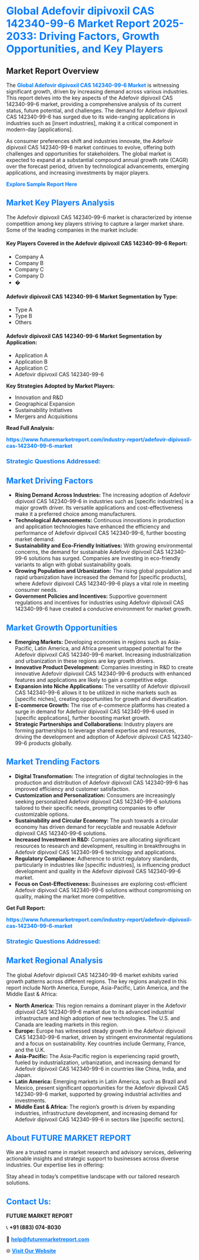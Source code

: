 <h1 style="color: #007BFF;">Global Adefovir dipivoxil CAS 142340-99-6 Market Report 2025-2033: Driving Factors, Growth Opportunities, and Key Players</h1>

<section id="overview">
<h2>Market Report Overview</h2>
<p>The <a href="https://www.futuremarketreport.com/industry-report/adefovir-dipivoxil-cas-142340-99-6-market" style="color: #007BFF; text-decoration: none;"><strong>Global Adefovir dipivoxil CAS 142340-99-6 Market</strong></a> is witnessing significant growth, driven by increasing demand across various industries. This report delves into the key aspects of the Adefovir dipivoxil CAS 142340-99-6 market, providing a comprehensive analysis of its current status, future potential, and challenges. The demand for Adefovir dipivoxil CAS 142340-99-6 has surged due to its wide-ranging applications in industries such as [insert industries], making it a critical component in modern-day [applications].</p>
<p>As consumer preferences shift and industries innovate, the Adefovir dipivoxil CAS 142340-99-6 market continues to evolve, offering both challenges and opportunities for stakeholders. The global market is expected to expand at a substantial compound annual growth rate (CAGR) over the forecast period, driven by technological advancements, emerging applications, and increasing investments by major players.</p>
</section>

<section id="overview">
<p><a href="https://www.futuremarketreport.com/request-sample/reportId=112646" style="color: #007BFF; text-decoration: none;"><strong>Explore Sample Report Here</strong></a></p>
</section>

<section id="key-players">
<h2 style="color: #007BFF;">Market Key Players Analysis</h2>
<p>The Adefovir dipivoxil CAS 142340-99-6 market is characterized by intense competition among key players striving to capture a larger market share. Some of the leading companies in the market include:</p>
<h4>Key Players Covered in the Adefovir dipivoxil CAS 142340-99-6 Report:</h4>
<ul><li>Company A</li><li>Company B</li><li>Company C</li><li>Company D</li><li>�</li></ul>
<h4>Adefovir dipivoxil CAS 142340-99-6 Market Segmentation by Type:</h4>
<ul><li>Type A</li><li>Type B</li><li>Others</li></ul>

<h4>Adefovir dipivoxil CAS 142340-99-6 Market Segmentation by Application:</h4>
<ul><li>Application A</li><li>Application B</li><li>Application C</li><li>Adefovir dipivoxil CAS 142340-99-6</li></ul>
<p><strong>Key Strategies Adopted by Market Players:</strong></p>
<ul>
<li>Innovation and R&D</li>
<li>Geographical Expansion</li>
<li>Sustainability Initiatives</li>
<li>Mergers and Acquisitions</li>
</ul>
</section>

<section>
<p><strong>Read Full Analysis: </strong></p><a href="https://www.futuremarketreport.com/industry-report/adefovir-dipivoxil-cas-142340-99-6-market" style="color: #007BFF; text-decoration: none;"><strong>https://www.futuremarketreport.com/industry-report/adefovir-dipivoxil-cas-142340-99-6-market</strong></a>
<h3 style="color: #007BFF;">Strategic Questions Addressed:</h3>
</section>

<section id="driving-factors">
<h2 style="color: #007BFF;">Market Driving Factors</h2>
<ul>
<li><strong>Rising Demand Across Industries:</strong> The increasing adoption of Adefovir dipivoxil CAS 142340-99-6 in industries such as [specific industries] is a major growth driver. Its versatile applications and cost-effectiveness make it a preferred choice among manufacturers.</li>
<li><strong>Technological Advancements:</strong> Continuous innovations in production and application technologies have enhanced the efficiency and performance of Adefovir dipivoxil CAS 142340-99-6, further boosting market demand.</li>
<li><strong>Sustainability and Eco-Friendly Initiatives:</strong> With growing environmental concerns, the demand for sustainable Adefovir dipivoxil CAS 142340-99-6 solutions has surged. Companies are investing in eco-friendly variants to align with global sustainability goals.</li>
<li><strong>Growing Population and Urbanization:</strong> The rising global population and rapid urbanization have increased the demand for [specific products], where Adefovir dipivoxil CAS 142340-99-6 plays a vital role in meeting consumer needs.</li>
<li><strong>Government Policies and Incentives:</strong> Supportive government regulations and incentives for industries using Adefovir dipivoxil CAS 142340-99-6 have created a conducive environment for market growth.</li>
</ul>
</section>

<section id="growth-opportunities">
<h2 style="color: #007BFF;">Market Growth Opportunities</h2>
<ul>
<li><strong>Emerging Markets:</strong> Developing economies in regions such as Asia-Pacific, Latin America, and Africa present untapped potential for the Adefovir dipivoxil CAS 142340-99-6 market. Increasing industrialization and urbanization in these regions are key growth drivers.</li>
<li><strong>Innovative Product Development:</strong> Companies investing in R&D to create innovative Adefovir dipivoxil CAS 142340-99-6 products with enhanced features and applications are likely to gain a competitive edge.</li>
<li><strong>Expansion into Niche Applications:</strong> The versatility of Adefovir dipivoxil CAS 142340-99-6 allows it to be utilized in niche markets such as [specific niches], creating opportunities for growth and diversification.</li>
<li><strong>E-commerce Growth:</strong> The rise of e-commerce platforms has created a surge in demand for Adefovir dipivoxil CAS 142340-99-6 used in [specific applications], further boosting market growth.</li>
<li><strong>Strategic Partnerships and Collaborations:</strong> Industry players are forming partnerships to leverage shared expertise and resources, driving the development and adoption of Adefovir dipivoxil CAS 142340-99-6 products globally.</li>
</ul>
</section>

<section id="trending-factors">
<h2 style="color: #007BFF;">Market Trending Factors</h2>
<ul>
<li><strong>Digital Transformation:</strong> The integration of digital technologies in the production and distribution of Adefovir dipivoxil CAS 142340-99-6 has improved efficiency and customer satisfaction.</li>
<li><strong>Customization and Personalization:</strong> Consumers are increasingly seeking personalized Adefovir dipivoxil CAS 142340-99-6 solutions tailored to their specific needs, prompting companies to offer customizable options.</li>
<li><strong>Sustainability and Circular Economy:</strong> The push towards a circular economy has driven demand for recyclable and reusable Adefovir dipivoxil CAS 142340-99-6 solutions.</li>
<li><strong>Increased Investment in R&D:</strong> Companies are allocating significant resources to research and development, resulting in breakthroughs in Adefovir dipivoxil CAS 142340-99-6 technology and applications.</li>
<li><strong>Regulatory Compliance:</strong> Adherence to strict regulatory standards, particularly in industries like [specific industries], is influencing product development and quality in the Adefovir dipivoxil CAS 142340-99-6 market.</li>
<li><strong>Focus on Cost-Effectiveness:</strong> Businesses are exploring cost-efficient Adefovir dipivoxil CAS 142340-99-6 solutions without compromising on quality, making the market more competitive.</li>
</ul>
</section>

<section>
<p><strong>Get Full Report: </strong></p><a href="https://www.futuremarketreport.com/industry-report/adefovir-dipivoxil-cas-142340-99-6-market" style="color: #007BFF; text-decoration: none;"><strong>https://www.futuremarketreport.com/industry-report/adefovir-dipivoxil-cas-142340-99-6-market</strong></a>
<h3 style="color: #007BFF;">Strategic Questions Addressed:</h3>
</section>


<section id="regional-analysis">
<h2 style="color: #007BFF;">Market Regional Analysis</h2>
<p>The global Adefovir dipivoxil CAS 142340-99-6 market exhibits varied growth patterns across different regions. The key regions analyzed in this report include North America, Europe, Asia-Pacific, Latin America, and the Middle East & Africa:</p>
<ul>
<li><strong>North America:</strong> This region remains a dominant player in the Adefovir dipivoxil CAS 142340-99-6 market due to its advanced industrial infrastructure and high adoption of new technologies. The U.S. and Canada are leading markets in this region.</li>
<li><strong>Europe:</strong> Europe has witnessed steady growth in the Adefovir dipivoxil CAS 142340-99-6 market, driven by stringent environmental regulations and a focus on sustainability. Key countries include Germany, France, and the U.K.</li>
<li><strong>Asia-Pacific:</strong> The Asia-Pacific region is experiencing rapid growth, fueled by industrialization, urbanization, and increasing demand for Adefovir dipivoxil CAS 142340-99-6 in countries like China, India, and Japan.</li>
<li><strong>Latin America:</strong> Emerging markets in Latin America, such as Brazil and Mexico, present significant opportunities for the Adefovir dipivoxil CAS 142340-99-6 market, supported by growing industrial activities and investments.</li>
<li><strong>Middle East & Africa:</strong> The region’s growth is driven by expanding industries, infrastructure development, and increasing demand for Adefovir dipivoxil CAS 142340-99-6 in sectors like [specific sectors].</li>
</ul>
</section>

<footer>
<h2 style="color: #007BFF;">About FUTURE MARKET REPORT</h2>
<p>We are a trusted name in market research and advisory services, delivering actionable insights and strategic support to businesses across diverse industries. Our expertise lies in offering:</p>

<p>Stay ahead in today’s competitive landscape with our tailored research solutions.</p>

<h2 style="color: #007BFF;">Contact Us:</h2>
<p><strong>FUTURE MARKET REPORT</strong></p>
<p>📞 <strong>+91 (883) 074-8030</strong></p>
<p>📧 <strong><a href="mailto:help@futuremarketreport.com" style="color: #007BFF;">help@futuremarketreport.com</a></strong></p>
<p>🌐 <strong><a href="https://www.futuremarketreport.com/" style="color: #007BFF;">Visit Our Website</a></strong></p>
</footer>